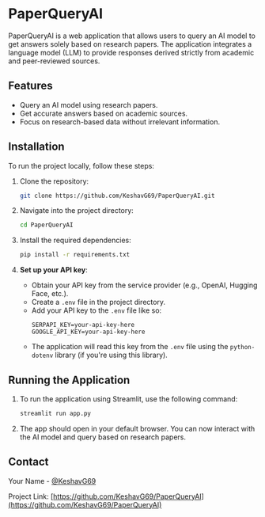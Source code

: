 
# PaperQueryAI

PaperQueryAI is a web application that allows users to query an AI model to get answers solely based on research papers. The application integrates a language model (LLM) to provide responses derived strictly from academic and peer-reviewed sources.

## Features

- Query an AI model using research papers.
- Get accurate answers based on academic sources.
- Focus on research-based data without irrelevant information.

## Installation

To run the project locally, follow these steps:

1. Clone the repository:
   ```bash
   git clone https://github.com/KeshavG69/PaperQueryAI.git
   ```

2. Navigate into the project directory:
   ```bash
   cd PaperQueryAI
   ```

3. Install the required dependencies:
   ```bash
   pip install -r requirements.txt
   ```

4. **Set up your API key**:
   - Obtain your API key from the service provider (e.g., OpenAI, Hugging Face, etc.).
   - Create a `.env` file in the project directory.
   - Add your API key to the `.env` file like so:
     ```
     SERPAPI_KEY=your-api-key-here
     GOOGLE_API_KEY=your-api-key-here
     ```
   - The application will read this key from the `.env` file using the `python-dotenv` library (if you're using this library).

## Running the Application

1. To run the application using Streamlit, use the following command:
   ```bash
   streamlit run app.py
   ```

2. The app should open in your default browser. You can now interact with the AI model and query based on research papers.

## Contact

Your Name - [@KeshavG69](https://github.com/KeshavG69)

Project Link: [https://github.com/KeshavG69/PaperQueryAI](https://github.com/KeshavG69/PaperQueryAI)
